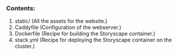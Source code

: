 ### Contents:

1. static/	(All the assets for the website.)
2. Caddyfile	(Configuration of the webserver.)
3. Dockerfile	(Recipe for building the Storyscape container.)
4. stack.yml	(Recipe for deploying the Storyscape container on the cluster.)
